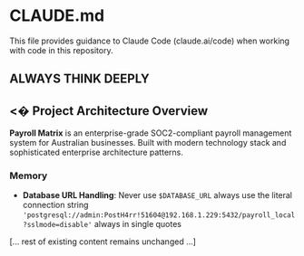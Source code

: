 # CLAUDE.md

This file provides guidance to Claude Code (claude.ai/code) when working with code in this repository.

## ALWAYS THINK DEEPLY

## <� Project Architecture Overview

**Payroll Matrix** is an enterprise-grade SOC2-compliant payroll management system for Australian businesses. Built with modern technology stack and sophisticated enterprise architecture patterns.

### Memory

- **Database URL Handling**: Never use `$DATABASE_URL` always use the literal connection string `'postgresql://admin:PostH4rr!51604@192.168.1.229:5432/payroll_local?sslmode=disable'` always in single quotes

[... rest of existing content remains unchanged ...]